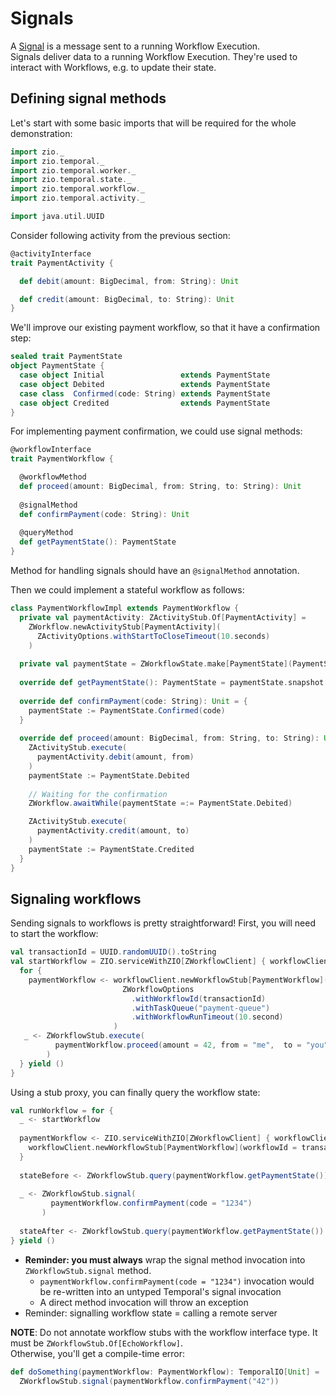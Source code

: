 # Signals

<head>
  <meta charset="UTF-8" />
  <meta name="description" content="ZIO Temporal signal method" />
  <meta name="keywords" content="ZIO Temporal signal method, Scala Temporal signal method" />
</head>

A [Signal](https://docs.temporal.io/workflows#signal) is a message sent to a running Workflow Execution.  
Signals deliver data to a running Workflow Execution. They're used to interact with Workflows, e.g. to update their state.  

## Defining signal methods

Let's start with some basic imports that will be required for the whole demonstration:

```scala mdoc:silent
import zio._
import zio.temporal._
import zio.temporal.worker._
import zio.temporal.state._
import zio.temporal.workflow._
import zio.temporal.activity._

import java.util.UUID
```

Consider following activity from the previous section:

```scala mdoc:silent
@activityInterface
trait PaymentActivity {

  def debit(amount: BigDecimal, from: String): Unit

  def credit(amount: BigDecimal, to: String): Unit
}
```

We'll improve our existing payment workflow, so that it have a confirmation step:

```scala mdoc
sealed trait PaymentState
object PaymentState {
  case object Initial                 extends PaymentState
  case object Debited                 extends PaymentState
  case class  Confirmed(code: String) extends PaymentState
  case object Credited                extends PaymentState
}
```

For implementing payment confirmation, we could use signal methods:

```scala mdoc
@workflowInterface
trait PaymentWorkflow {

  @workflowMethod
  def proceed(amount: BigDecimal, from: String, to: String): Unit
  
  @signalMethod
  def confirmPayment(code: String): Unit
  
  @queryMethod
  def getPaymentState(): PaymentState
}
```

Method for handling signals should have an `@signalMethod` annotation.

Then we could implement a stateful workflow as follows:

```scala mdoc:silent
class PaymentWorkflowImpl extends PaymentWorkflow {
  private val paymentActivity: ZActivityStub.Of[PaymentActivity] = 
    ZWorkflow.newActivityStub[PaymentActivity](
      ZActivityOptions.withStartToCloseTimeout(10.seconds)
    )
    
  private val paymentState = ZWorkflowState.make[PaymentState](PaymentState.Initial)
  
  override def getPaymentState(): PaymentState = paymentState.snapshot
  
  override def confirmPayment(code: String): Unit = {
    paymentState := PaymentState.Confirmed(code)
  }
  
  override def proceed(amount: BigDecimal, from: String, to: String): Unit = {
    ZActivityStub.execute(
      paymentActivity.debit(amount, from)
    )
    paymentState := PaymentState.Debited
    
    // Waiting for the confirmation
    ZWorkflow.awaitWhile(paymentState =:= PaymentState.Debited)

    ZActivityStub.execute(
      paymentActivity.credit(amount, to)
    )
    paymentState := PaymentState.Credited
  }
}
```

## Signaling workflows
Sending signals to workflows is pretty straightforward!
First, you will need to start the workflow:

```scala mdoc:silent
val transactionId = UUID.randomUUID().toString
val startWorkflow = ZIO.serviceWithZIO[ZWorkflowClient] { workflowClient =>
  for {
    paymentWorkflow <- workflowClient.newWorkflowStub[PaymentWorkflow](
                         ZWorkflowOptions
                           .withWorkflowId(transactionId)
                           .withTaskQueue("payment-queue")
                           .withWorkflowRunTimeout(10.second)
                       )
   _ <- ZWorkflowStub.execute(
          paymentWorkflow.proceed(amount = 42, from = "me",  to = "you")
        )
  } yield ()
}
```

Using a stub proxy, you can finally query the workflow state:

```scala mdoc:silent
val runWorkflow = for {
  _ <- startWorkflow
  
  paymentWorkflow <- ZIO.serviceWithZIO[ZWorkflowClient] { workflowClient =>
    workflowClient.newWorkflowStub[PaymentWorkflow](workflowId = transactionId)
  }
  
  stateBefore <- ZWorkflowStub.query(paymentWorkflow.getPaymentState())
  
  _ <- ZWorkflowStub.signal(
         paymentWorkflow.confirmPayment(code = "1234")
       )
  
  stateAfter <- ZWorkflowStub.query(paymentWorkflow.getPaymentState())
} yield ()
```

- **Reminder: you must always** wrap the signal method invocation into `ZWorkflowStub.signal` method.
  - `paymentWorkflow.confirmPayment(code = "1234")` invocation would be re-written into an untyped Temporal's signal invocation
  - A direct method invocation will throw an exception
- Reminder: signalling workflow state = calling a remote server

**NOTE**: Do not annotate workflow stubs with the workflow interface type. It must be `ZWorkflowStub.Of[EchoWorkflow]`.  
Otherwise, you'll get a compile-time error:

```scala mdoc:fail
def doSomething(paymentWorkflow: PaymentWorkflow): TemporalIO[Unit] =
  ZWorkflowStub.signal(paymentWorkflow.confirmPayment("42"))
```
